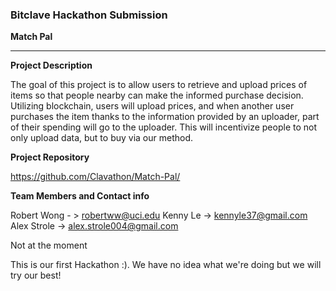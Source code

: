 ### Bitclave Hackathon Submission
<!-- Fill this out now to RSVP. You can always come back and edit it when info changes. -->
<!-- You *don't* need to delete all the comments like this one since they won't show up in the viewer. -->
<!-- Use your project name as the title of this issue. This is what we’ll call your winning project! -->
**Match Pal**
<!--(Please also add it above ^^ as the title of this issue)-->

---

**Project Description**
<!--(1-2 sentences about this project. Motivations, goals, functionality -- you name it.)-->
The goal of this project is to allow users to retrieve and upload prices of items so that people nearby can make the informed purchase decision. Utilizing blockchain, users will upload prices, and when another user purchases the item thanks to the information provided by an uploader, part of their spending will go to the uploader. This will incentivize people to not only upload data, but to buy via our method.

**Project Repository**
<!--Where will you be working on your project? -->
https://github.com/Clavathon/Match-Pal/

**Team Members and Contact info**
<!--(Where can others reach you during the hackathon? @twitter, @github, email, etc.):-->
Robert Wong   - > robertww@uci.edu
Kenny Le -> kennyle37@gmail.com
Alex Strole -> alex.strole004@gmail.com

<!--Are you open to accepting new team members/contributors?-->
Not at the moment

<!--Any additional info you might want to share now:-->
This is our first Hackathon :). We have no idea what we're doing but we will try our best!
